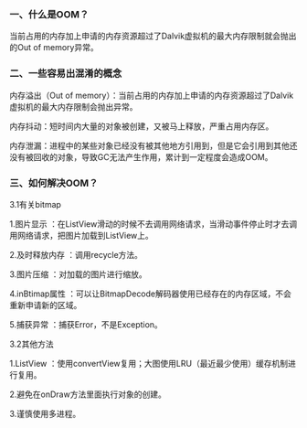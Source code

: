 ### 一、什么是OOM？

当前占用的内存加上申请的内存资源超过了Dalvik虚拟机的最大内存限制就会抛出的Out of memory异常。

### 二、一些容易出混淆的概念

内存溢出（Out of memory）：当前占用的内存加上申请的内存资源超过了Dalvik虚拟机的最大内存限制会抛出异常。

内存抖动：短时间内大量的对象被创建，又被马上释放，严重占用内存区。

内存泄漏：进程中的某些对象已经没有被其他地方引用到，但是它会引用到其他还没有被回收的对象，导致GC无法产生作用，累计到一定程度会造成OOM。

### 三、如何解决OOM？

3.1有关bitmap

1.图片显示 ：在ListView滑动的时候不去调用网络请求，当滑动事件停止时才去调用网络请求，把图片加载到ListView上。

2.及时释放内存 ：调用recycle方法。

3.图片压缩 ：对加载的图片进行缩放。

4.inBtimap属性 ：可以让BitmapDecode解码器使用已经存在的内存区域，不会重新申请新的区域。

5.捕获异常 ：捕获Error，不是Exception。

3.2其他方法

1.ListView ：使用convertView复用；大图使用LRU（最近最少使用）缓存机制进行复用。

2.避免在onDraw方法里面执行对象的创建。

3.谨慎使用多进程。

